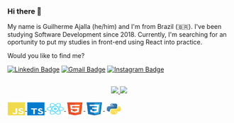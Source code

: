 ### Hi there 👋

My name is Guilherme Ajalla (he/him) and I'm from Brazil (🇧🇷). I've been studying Software Development since 2018. Currently, I'm searching for an oportunity to put my studies in front-end using React into practice.

Would you like to find me?

[![Linkedin Badge](https://img.shields.io/badge/-LinkedIn-blue?style=flat-square&logo=Linkedin&logoColor=white&link=https://www.linkedin.com/in/guilherme-ajalla)](https://www.linkedin.com/in/guilherme-ajalla/)
[![Gmail Badge](https://img.shields.io/badge/-Gmail-%23EA4335?style=flat-square&logo=Gmail&logoColor=white&link=mailto:contatorafaballerini@gmail.com)](mailto:contatorafaballerini@gmail.com)
[![Instagram Badge](https://img.shields.io/badge/-Instagram-%23E4405F?style=flat-square&logo=instagram&logoColor=white&link=https://www.instagram.com/guiajalla/)](https://www.instagram.com/guiajalla/)

##
<div align="center">
  <a href="https://github.com/guiajalla">
  <img height="180em" src="https://github-readme-stats-sigma-five.vercel.app/api?username=guiajalla&show_icons=true&theme=nightowl&include_all_commits=true&count_private=true"/>
  <img height="180em" src="https://github-readme-stats-sigma-five.vercel.app/api/top-langs/?username=guiajalla&layout=compact&langs_count=7&theme=nightowl"/>
</div>

<div style="display: inline_block"><br>
  <img align="center" alt="Javasript" height="30" width="40" src="https://raw.githubusercontent.com/devicons/devicon/master/icons/javascript/javascript-plain.svg">
  <img align="center" alt="Typescript" height="30" width="40" src="https://raw.githubusercontent.com/devicons/devicon/master/icons/typescript/typescript-plain.svg">
  <img align="center" alt="React" height="30" width="40" src="https://raw.githubusercontent.com/devicons/devicon/master/icons/react/react-original.svg">
  <img align="center" alt="HTML" height="30" width="40" src="https://raw.githubusercontent.com/devicons/devicon/master/icons/html5/html5-original.svg">
  <img align="center" alt="CSS" height="30" width="40" src="https://raw.githubusercontent.com/devicons/devicon/master/icons/css3/css3-original.svg">
  <img align="center" alt="Python" height="30" width="40" src="https://raw.githubusercontent.com/devicons/devicon/master/icons/python/python-original.svg">
</div>
